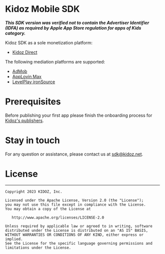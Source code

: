 # Kidoz Mobile SDK

***This SDK version was verified not to contain the Advertiser Identifier (IDFA) as required by Apple App Store regulation for apps of Kids category.***

Kidoz SDK as a sole monetization platform:
- [Kidoz Direct](/Kidoz%20Direct)
  
The following mediation platforms are supported:
- [AdMob](/Mediation/AdMob%20Adapter)
- [AppLovin Max](/Mediation/AppLovin%20Max%20Adapter)
- [LevelPlay ironSource](/LevelPlay%20IronSource%20Adapter)


# Prerequisites
Before publishing your first app please finish the onboarding process for [Kidoz's publishers](http://accounts.kidoz.net/publishers/register?utm_source=kidoz_github).

# Stay in touch 
For any question or assistance, please contact us at sdk@kidoz.net.

# License
--------

    Copyright 2023 KIDOZ, Inc.

    Licensed under the Apache License, Version 2.0 (the "License");
    you may not use this file except in compliance with the License.
    You may obtain a copy of the License at

       http://www.apache.org/licenses/LICENSE-2.0

    Unless required by applicable law or agreed to in writing, software
    distributed under the License is distributed on an "AS IS" BASIS,
    WITHOUT WARRANTIES OR CONDITIONS OF ANY KIND, either express or implied.
    See the License for the specific language governing permissions and
    limitations under the License.
